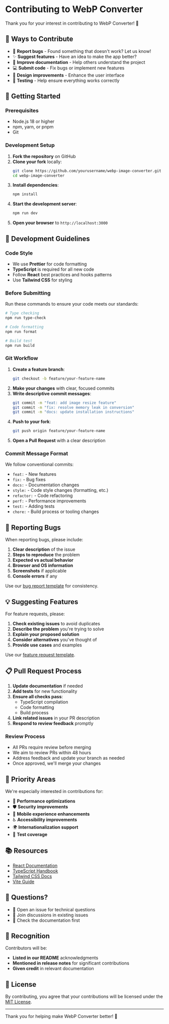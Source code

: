 # Contributing to WebP Converter

Thank you for your interest in contributing to WebP Converter! 🎉

## 🌟 Ways to Contribute

- 🐛 **Report bugs** - Found something that doesn't work? Let us know!
- ✨ **Suggest features** - Have an idea to make the app better?
- 📝 **Improve documentation** - Help others understand the project
- 💻 **Submit code** - Fix bugs or implement new features
- 🎨 **Design improvements** - Enhance the user interface
- 🧪 **Testing** - Help ensure everything works correctly

## 🚀 Getting Started

### Prerequisites

- Node.js 18 or higher
- npm, yarn, or pnpm
- Git

### Development Setup

1. **Fork the repository** on GitHub
2. **Clone your fork** locally:
   ```bash
   git clone https://github.com/yourusername/webp-image-converter.git
   cd webp-image-converter
   ```
3. **Install dependencies**:
   ```bash
   npm install
   ```
4. **Start the development server**:
   ```bash
   npm run dev
   ```
5. **Open your browser** to `http://localhost:3000`

## 🔧 Development Guidelines

### Code Style

- We use **Prettier** for code formatting
- **TypeScript** is required for all new code
- Follow **React** best practices and hooks patterns
- Use **Tailwind CSS** for styling

### Before Submitting

Run these commands to ensure your code meets our standards:

```bash
# Type checking
npm run type-check

# Code formatting
npm run format

# Build test
npm run build
```

### Git Workflow

1. **Create a feature branch**:
   ```bash
   git checkout -b feature/your-feature-name
   ```
2. **Make your changes** with clear, focused commits
3. **Write descriptive commit messages**:
   ```bash
   git commit -m "feat: add image resize feature"
   git commit -m "fix: resolve memory leak in conversion"
   git commit -m "docs: update installation instructions"
   ```
4. **Push to your fork**:
   ```bash
   git push origin feature/your-feature-name
   ```
5. **Open a Pull Request** with a clear description

### Commit Message Format

We follow conventional commits:

- `feat:` - New features
- `fix:` - Bug fixes
- `docs:` - Documentation changes
- `style:` - Code style changes (formatting, etc.)
- `refactor:` - Code refactoring
- `perf:` - Performance improvements
- `test:` - Adding tests
- `chore:` - Build process or tooling changes

## 🐛 Reporting Bugs

When reporting bugs, please include:

1. **Clear description** of the issue
2. **Steps to reproduce** the problem
3. **Expected vs actual behavior**
4. **Browser and OS information**
5. **Screenshots** if applicable
6. **Console errors** if any

Use our [bug report template](.github/ISSUE_TEMPLATE/bug_report.md) for consistency.

## 💡 Suggesting Features

For feature requests, please:

1. **Check existing issues** to avoid duplicates
2. **Describe the problem** you're trying to solve
3. **Explain your proposed solution**
4. **Consider alternatives** you've thought of
5. **Provide use cases** and examples

Use our [feature request template](.github/ISSUE_TEMPLATE/feature_request.md).

## 📋 Pull Request Process

1. **Update documentation** if needed
2. **Add tests** for new functionality
3. **Ensure all checks pass**:
   - TypeScript compilation
   - Code formatting
   - Build process
4. **Link related issues** in your PR description
5. **Respond to review feedback** promptly

### Review Process

- All PRs require review before merging
- We aim to review PRs within 48 hours
- Address feedback and update your branch as needed
- Once approved, we'll merge your changes

## 🎯 Priority Areas

We're especially interested in contributions for:

- 🔧 **Performance optimizations**
- 🛡️ **Security improvements**
- 📱 **Mobile experience enhancements**
- ♿ **Accessibility improvements**
- 🌍 **Internationalization support**
- 🧪 **Test coverage**

## 📚 Resources

- [React Documentation](https://react.dev/)
- [TypeScript Handbook](https://www.typescriptlang.org/docs/)
- [Tailwind CSS Docs](https://tailwindcss.com/docs)
- [Vite Guide](https://vitejs.dev/guide/)

## 💬 Questions?

- 📧 Open an issue for technical questions
- 💬 Join discussions in existing issues
- 📖 Check the documentation first

## 🙏 Recognition

Contributors will be:
- **Listed in our README** acknowledgments
- **Mentioned in release notes** for significant contributions
- **Given credit** in relevant documentation

## 📄 License

By contributing, you agree that your contributions will be licensed under the [MIT License](LICENSE).

---

Thank you for helping make WebP Converter better! 🚀